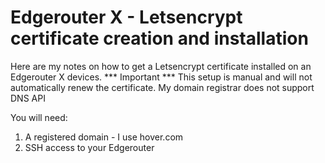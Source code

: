 # Edgerouter X - Letsencrypt certificate creation and installation

Here are my notes on how to get a Letsencrypt certificate installed on an Edgerouter X devices.
*** Important ***
This setup is manual and will not automatically renew the certificate.
My domain registrar does not support DNS API

You will need:
1. A registered domain - I use hover.com
2. SSH access to your Edgerouter
